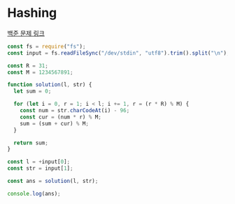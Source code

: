 # Hashing

[백준 문제 링크](https://www.acmicpc.net/problem/15829)

```javascript
const fs = require("fs");
const input = fs.readFileSync("/dev/stdin", "utf8").trim().split("\n");

const R = 31;
const M = 1234567891;

function solution(l, str) {
  let sum = 0;

  for (let i = 0, r = 1; i < l; i += 1, r = (r * R) % M) {
    const num = str.charCodeAt(i) - 96;
    const cur = (num * r) % M;
    sum = (sum + cur) % M;
  }

  return sum;
}

const l = +input[0];
const str = input[1];

const ans = solution(l, str);

console.log(ans);
```
